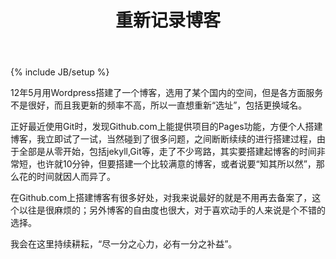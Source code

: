 ﻿---
layout: post
title: 重新记录博客
description: "重新开始写博客，记录经验与分享"
category: 随笔
tags: [记录, 分享]
---
{% include JB/setup %}

12年5月用Wordpress搭建了一个博客，选用了某个国内的空间，但是各方面服务不是很好，而且我更新的频率不高，所以一直想重新“选址”，包括更换域名。

正好最近使用Git时，发现Github.com上能提供项目的Pages功能，方便个人搭建博客，我立即试了一试，当然碰到了很多问题，之间断断续续的进行搭建过程，由于全部是从零开始，包括jekyll,Git等，走了不少弯路，其实要搭建起博客的时间非常短，也许就10分钟，但要搭建一个比较满意的博客，或者说要“知其所以然”，那么花的时间就因人而异了。

在Github.com上搭建博客有很多好处，对我来说最好的就是不用再去备案了，这个以往是很麻烦的；另外博客的自由度也很大，对于喜欢动手的人来说是个不错的选择。

我会在这里持续耕耘，“尽一分之心力，必有一分之补益”。
